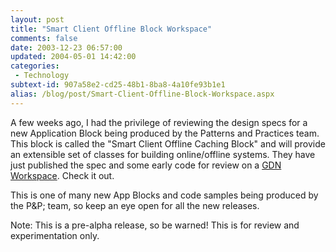 ```yaml
---
layout: post
title: "Smart Client Offline Block Workspace"
comments: false
date: 2003-12-23 06:57:00
updated: 2004-05-01 14:42:00
categories:
 - Technology
subtext-id: 907a58e2-cd25-48b1-8ba8-4a10fe93b1e1
alias: /blog/post/Smart-Client-Offline-Block-Workspace.aspx
---
```



A few weeks ago, I had the privilege of reviewing the design specs for a new Application Block being produced by the Patterns and Practices team. This block is called the "Smart Client Offline Caching Block" and will provide an extensible set of classes for building online/offline systems. They have just published the spec and some early code for review on a [GDN Workspace](http://www.gotdotnet.com/Community/Workspaces/Workspace.aspx?id=60dd1bb9-0d1e-45e0-975a-a7f398697344). Check it out.

This is one of many new App Blocks and code samples being produced by the P&P; team, so keep an eye open for all the new releases. 

Note: This is a pre-alpha release, so be warned! This is for review and experimentation only. 
